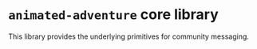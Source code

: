 # `animated-adventure` core library

This library provides the underlying primitives for community messaging.

